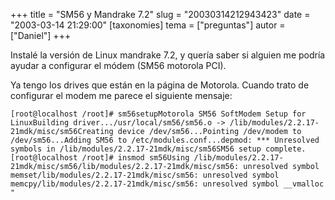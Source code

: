 +++
title = "SM56 y Mandrake 7.2"
slug = "20030314212943423"
date = "2003-03-14 21:29:00"
[taxonomies]
tema = ["preguntas"]
autor = ["Daniel"]
+++

Instalé la versión de Linux mandrake 7.2, y quería saber si alguien me
podría ayudar a configurar el módem (SM56 motorola PCI).

Ya tengo los drives que están en la página de Motorola. Cuando trato de
configurar el modem me parece el siguiente mensaje:

<!-- more -->
    [root@localhost /root]# sm56setupMotorola SM56 SoftModem Setup for LinuxBuilding driver.../usr/local/sm56/sm56.o -> /lib/modules/2.2.17-21mdk/misc/sm56Creating device /dev/sm56...Pointing /dev/modem to /dev/sm56...Adding SM56 to /etc/modules.conf...depmod: *** Unresolved symbols in /lib/modules/2.2.17-21mdk/misc/sm56SM56 setup complete.[root@localhost /root]# insmod sm56Using /lib/modules/2.2.17-21mdk/misc/sm56/lib/modules/2.2.17-21mdk/misc/sm56: unresolved symbol memset/lib/modules/2.2.17-21mdk/misc/sm56: unresolved symbol memcpy/lib/modules/2.2.17-21mdk/misc/sm56: unresolved symbol __vmalloc "

